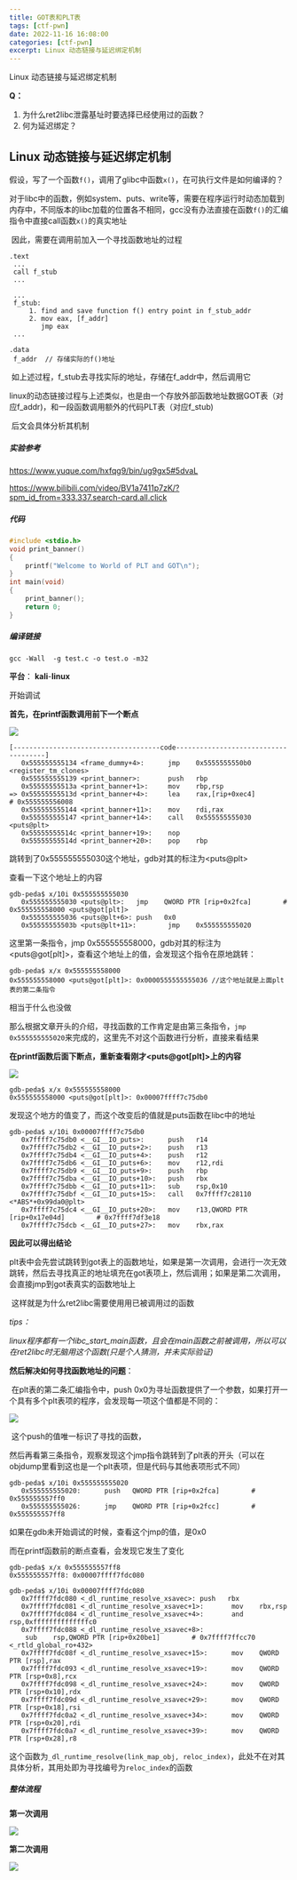 ```yaml
---
title: GOT表和PLT表
tags: [ctf-pwn]
date: 2022-11-16 16:08:00
categories: [ctf-pwn]
excerpt: Linux 动态链接与延迟绑定机制
---
```


Linux 动态链接与延迟绑定机制

**Q：**

1. 为什么ret2libc泄露基址时要选择已经使用过的函数？
2. 何为延迟绑定？

## Linux 动态链接与延迟绑定机制

​    假设，写了一个函数```f()```，调用了glibc中函数```x()```，在可执行文件是如何编译的？

​	对于libc中的函数，例如system、puts、write等，需要在程序运行时动态加载到内存中，不同版本的libc加载的位置各不相同，gcc没有办法直接在函数```f()```的汇编指令中直接call函数```x()```的真实地址

​	因此，需要在调用前加入一个寻找函数地址的过程

```assembly
.text
 ...
 call f_stub
 ...
 
 ...
 f_stub:
 	 1. find and save function f() entry point in f_stub_addr
     2. mov eax, [f_addr]
        jmp eax
 ...
 
.data
 f_addr  // 存储实际的f()地址
```

​	如上述过程，f_stub去寻找实际的地址，存储在f_addr中，然后调用它

​	linux的动态链接过程与上述类似，也是由一个存放外部函数地址数据GOT表（对应f_addr)，和一段函数调用额外的代码PLT表（对应f_stub)

​	后文会具体分析其机制




##### 实验参考

<https://www.yuque.com/hxfqg9/bin/ug9gx5#5dvaL>

<https://www.bilibili.com/video/BV1a7411p7zK/?spm_id_from=333.337.search-card.all.click>

##### 代码

```C
#include <stdio.h>
void print_banner()
{
    printf("Welcome to World of PLT and GOT\n");
}
int main(void)
{
    print_banner();
    return 0;
}
```

##### 编译链接

```gcc -Wall  -g test.c -o test.o -m32```

**平台**： **kali**-**linux**

开始调试

**首先，在printf函数调用前下一个断点**

![](/img/ctf-pwn/plt&got/1.png)

```assembly
[-------------------------------------code-------------------------------------]
   0x555555555134 <frame_dummy+4>:      jmp    0x5555555550b0 <register_tm_clones>
   0x555555555139 <print_banner>:       push   rbp
   0x55555555513a <print_banner+1>:     mov    rbp,rsp
=> 0x55555555513d <print_banner+4>:     lea    rax,[rip+0xec4]        # 0x555555556008
   0x555555555144 <print_banner+11>:    mov    rdi,rax
   0x555555555147 <print_banner+14>:    call   0x555555555030 <puts@plt>
   0x55555555514c <print_banner+19>:    nop
   0x55555555514d <print_banner+20>:    pop    rbp
```

跳转到了0x555555555030这个地址，gdb对其的标注为\<puts@plt\>

查看一下这个地址上的内容

```assembly
gdb-peda$ x/10i 0x555555555030
   0x555555555030 <puts@plt>:   jmp    QWORD PTR [rip+0x2fca]        # 0x555555558000 <puts@got[plt]>
   0x555555555036 <puts@plt+6>: push   0x0
   0x55555555503b <puts@plt+11>:        jmp    0x555555555020
```

这里第一条指令，jmp 0x555555558000，gdb对其的标注为\<puts@got[plt]\>，查看这个地址上的值，会发现这个指令在原地跳转：

```assembly
gdb-peda$ x/x 0x555555558000 
0x555555558000 <puts@got[plt]>: 0x0000555555555036 //这个地址就是上面plt表的第二条指令
```

相当于什么也没做

那么根据文章开头的介绍，寻找函数的工作肯定是由第三条指令，```jmp 0x555555555020```来完成的，这里先不对这个函数进行分析，直接来看结果

**在printf函数后面下断点，重新查看刚才\<puts@got[plt]\>上的内容**

![](/img/ctf-pwn/plt&got/2.jpg)

```assembly
gdb-peda$ x/x 0x555555558000
0x555555558000 <puts@got[plt]>: 0x00007ffff7c75db0
```

发现这个地方的值变了，而这个改变后的值就是puts函数在libc中的地址

```assembly
gdb-peda$ x/10i 0x00007ffff7c75db0
   0x7ffff7c75db0 <__GI__IO_puts>:      push   r14
   0x7ffff7c75db2 <__GI__IO_puts+2>:    push   r13
   0x7ffff7c75db4 <__GI__IO_puts+4>:    push   r12
   0x7ffff7c75db6 <__GI__IO_puts+6>:    mov    r12,rdi
   0x7ffff7c75db9 <__GI__IO_puts+9>:    push   rbp
   0x7ffff7c75dba <__GI__IO_puts+10>:   push   rbx
   0x7ffff7c75dbb <__GI__IO_puts+11>:   sub    rsp,0x10
   0x7ffff7c75dbf <__GI__IO_puts+15>:   call   0x7ffff7c28110 <*ABS*+0x99da0@plt>
   0x7ffff7c75dc4 <__GI__IO_puts+20>:   mov    r13,QWORD PTR [rip+0x17e04d]        # 0x7ffff7df3e18
   0x7ffff7c75dcb <__GI__IO_puts+27>:   mov    rbx,rax
```

**因此可以得出结论**

​	plt表中会先尝试跳转到got表上的函数地址，如果是第一次调用，会进行一次无效跳转，然后去寻找真正的地址填充在got表项上，然后调用；如果是第二次调用，会直接jmp到got表真实的函数地址上

​	这样就是为什么ret2libc需要使用用已被调用过的函数

*tips：*

*linux程序都有一个libc_start_main函数，且会在main函数之前被调用，所以可以在ret2libc时无脑用这个函数(只是个人猜测，并未实际验证)*



**然后解决如何寻找函数地址的问题**：

​	在plt表的第二条汇编指令中，push 0x0为寻址函数提供了一个参数，如果打开一个具有多个plt表项的程序，会发现每一项这个值都是不同的：

![](/img/ctf-pwn/plt&got/3.jpg)

​	这个push的值唯一标识了寻找的函数，

​	然后再看第三条指令，观察发现这个jmp指令跳转到了plt表的开头（可以在objdump里看到这也是一个plt表项，但是代码与其他表项形式不同）

```assembly
gdb-peda$ x/10i 0x555555555020
   0x555555555020:      push   QWORD PTR [rip+0x2fca]        # 0x555555557ff0
   0x555555555026:      jmp    QWORD PTR [rip+0x2fcc]        # 0x555555557ff8
```

如果在gdb未开始调试的时候，查看这个jmp的值，是0x0

而在printf函数前的断点查看，会发现它发生了变化

```assembly
gdb-peda$ x/x 0x555555557ff8
0x555555557ff8: 0x00007ffff7fdc080

gdb-peda$ x/10i 0x00007ffff7fdc080
   0x7ffff7fdc080 <_dl_runtime_resolve_xsavec>: push   rbx
   0x7ffff7fdc081 <_dl_runtime_resolve_xsavec+1>:       mov    rbx,rsp
   0x7ffff7fdc084 <_dl_runtime_resolve_xsavec+4>:       and    rsp,0xffffffffffffffc0
   0x7ffff7fdc088 <_dl_runtime_resolve_xsavec+8>:
    sub    rsp,QWORD PTR [rip+0x20be1]        # 0x7ffff7ffcc70 <_rtld_global_ro+432>
   0x7ffff7fdc08f <_dl_runtime_resolve_xsavec+15>:      mov    QWORD PTR [rsp],rax
   0x7ffff7fdc093 <_dl_runtime_resolve_xsavec+19>:      mov    QWORD PTR [rsp+0x8],rcx
   0x7ffff7fdc098 <_dl_runtime_resolve_xsavec+24>:      mov    QWORD PTR [rsp+0x10],rdx
   0x7ffff7fdc09d <_dl_runtime_resolve_xsavec+29>:      mov    QWORD PTR [rsp+0x18],rsi
   0x7ffff7fdc0a2 <_dl_runtime_resolve_xsavec+34>:      mov    QWORD PTR [rsp+0x20],rdi
   0x7ffff7fdc0a7 <_dl_runtime_resolve_xsavec+39>:      mov    QWORD PTR [rsp+0x28],r8

```

这个函数为```_dl_runtime_resolve(link_map_obj, reloc_index)```，此处不在对其具体分析，其用处即为寻找编号为```reloc_index```的函数



##### 整体流程

**第一次调用**

![](/img/ctf-pwn/plt&got/4.jpg)

**第二次调用**

![](/img/ctf-pwn/plt&got/5.jpg)

